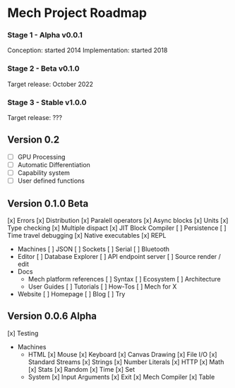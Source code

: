 # Mech Project Roadmap

### Stage 1 - Alpha v0.0.1

Conception: started 2014
Implementation: started 2018

### Stage 2 - Beta v0.1.0

Target release: October 2022

### Stage 3 - Stable v1.0.0

Target release: ???

## Version 0.2

- [ ] GPU Processing
- [ ] Automatic Differentiation
- [ ] Capability system
- [ ] User defined functions

## Version 0.1.0 Beta

[x] Errors
[x] Distribution
[x] Paralell operators
[x] Async blocks
[x] Units
[x] Type checking
[x] Multiple dispact
[x] JIT Block Compiler
[ ] Persistence
[ ] Time travel debugging
[x] Native executables
[x] REPL
- Machines
    [ ] JSON
    [ ] Sockets
    [ ] Serial
    [ ] Bluetooth
- Editor
    [ ] Database Explorer
    [ ] API endpoint server
    [ ] Source render / edit
- Docs
    - Mech platform references
        [ ] Syntax
        [ ] Ecosystem
        [ ] Architecture
    - User Guides
        [ ] Tutorials
        [ ] How-Tos
        [ ] Mech for X 
- Website
    [ ] Homepage
    [ ] Blog
    [ ] Try

## Version 0.0.6 Alpha

[x] Testing
- Machines 
    - HTML
        [x] Mouse
        [x] Keyboard
        [x] Canvas Drawing
    [x] File I/O
    [x] Standard Streams
    [x] Strings
    [x] Number Literals
    [x] HTTP
    [x] Math
    [x] Stats
    [x] Random
    [x] Time
    [x] Set
    - System
        [x] Input Arguments
        [x] Exit
    [x] Mech Compiler
    [x] Table
